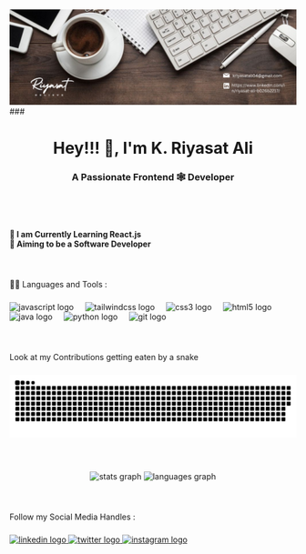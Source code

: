 <img src="banner.png" alt="banner">
###

<h1 align="center">Hey!!! 👋, I'm K. Riyasat Ali</h1>

###

<h3 align="center">A Passionate Frontend 🕸️ Developer</h3>

###

<p align="left"></p>

###

<p align="left"></p>

###

<p align="left"></p>

###
<br>
<br>
<h4 align="left">🌱 I am Currently Learning React.js<br>🎯 Aiming to be a Software Developer</h4>

###

<p align="left"></p>

###
<br>
<p align="left">🧑‍💻 Languages and Tools :</p>

###

<div align="left">
  <img src="https://cdn.jsdelivr.net/gh/devicons/devicon/icons/javascript/javascript-original.svg" height="40" alt="javascript logo"  />
  <img width="12" />
  <img src="https://cdn.jsdelivr.net/gh/devicons/devicon/icons/tailwindcss/tailwindcss-plain.svg" height="40" alt="tailwindcss logo"  />
  <img width="12" />
  <img src="https://cdn.jsdelivr.net/gh/devicons/devicon/icons/css3/css3-original.svg" height="40" alt="css3 logo"  />
  <img width="12" />
  <img src="https://cdn.jsdelivr.net/gh/devicons/devicon/icons/html5/html5-original.svg" height="40" alt="html5 logo"  />
  <img width="12" />
  <img src="https://cdn.jsdelivr.net/gh/devicons/devicon/icons/java/java-original.svg" height="40" alt="java logo"  />
  <img width="12" />
  <img src="https://cdn.jsdelivr.net/gh/devicons/devicon/icons/python/python-original.svg" height="40" alt="python logo"  />
  <img width="12" />
  <img src="https://cdn.simpleicons.org/git/F05032" height="40" alt="git logo"  />
</div>

###

<p align="left"></p>

###
<br>
<p align="left">Look at my Contributions getting eaten by a snake</p>

###

<img src="https://raw.githubusercontent.com/riyasatt/riyasatt/output/snake.svg" alt="Snake animation" />

###

<p align="left"></p>

###
<br>
<br clear="both">

<div align="center">
  <img src="https://github-readme-stats.vercel.app/api?username=riyasatt&hide_title=false&hide_rank=false&show_icons=true&include_all_commits=true&count_private=true&disable_animations=false&theme=radical&locale=en&hide_border=true&order=1" height="150" alt="stats graph"  />
  <img src="https://github-readme-stats.vercel.app/api/top-langs?username=riyasatt&locale=en&hide_title=false&layout=compact&card_width=320&langs_count=5&theme=radical&hide_border=true&order=2" height="150" alt="languages graph"  />
</div>

###

<p align="left"></p>

###
<br>
<p align="left">Follow my Social Media Handles :</p>

###

<div align="left">
  <a href="https://www.linkedin.com/in/riyasat-ali-b026b2217/" target="_blank">
    <img src="https://raw.githubusercontent.com/maurodesouza/profile-readme-generator/master/src/assets/icons/social/linkedin/default.svg" width="52" height="40" alt="linkedin logo"  />
  </a>
  <a href="https://twitter.com/Riyasattt" target="_blank">
    <img src="https://raw.githubusercontent.com/maurodesouza/profile-readme-generator/master/src/assets/icons/social/twitter/default.svg" width="52" height="40" alt="twitter logo"  />
  </a>
  <a href="https://www.instagram.com/riyasatttt/" target="_blank">
    <img src="https://raw.githubusercontent.com/maurodesouza/profile-readme-generator/master/src/assets/icons/social/instagram/default.svg" width="52" height="40" alt="instagram logo"  />
  </a>
</div>

###
